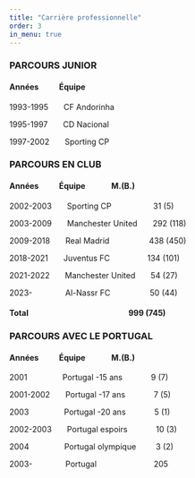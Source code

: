 ```yaml
---
title: "Carrière professionnelle"
order: 3
in_menu: true
---
```

### PARCOURS JUNIOR

#### Années	&nbsp; &nbsp;&nbsp;&nbsp;&nbsp;&nbsp;&nbsp;&nbsp;&nbsp;Équipe

1993-1995 &nbsp; &nbsp;&nbsp;&nbsp;	 CF Andorinha

1995-1997 	&nbsp; &nbsp;&nbsp;&nbsp;	 CD Nacional

1997-2002 	&nbsp; &nbsp;&nbsp;&nbsp;	Sporting CP


### PARCOURS EN CLUB

#### Années	&nbsp; &nbsp;&nbsp;&nbsp;&nbsp;&nbsp;&nbsp;&nbsp;&nbsp;Équipe	&nbsp;&nbsp;&nbsp;&nbsp;&nbsp;&nbsp;&nbsp;&nbsp;&nbsp;&nbsp;&nbsp;&nbsp;&nbsp;M.(B.)

2002-2003 	&nbsp; &nbsp;&nbsp;&nbsp;	Sporting CP 	&nbsp; &nbsp;&nbsp;&nbsp;	     &nbsp; &nbsp;&nbsp;&nbsp;	&nbsp; &nbsp;&nbsp;&nbsp;	   31 (5)

2003-2009 	&nbsp; &nbsp;&nbsp;&nbsp;	Manchester United 	&nbsp; &nbsp;&nbsp;&nbsp;	 292 (118)

2009-2018 	&nbsp; &nbsp;&nbsp;&nbsp;	Real Madrid 	  &nbsp; &nbsp;&nbsp;&nbsp;	  &nbsp; &nbsp;&nbsp;&nbsp;	&nbsp; &nbsp;&nbsp;    438 (450)

2018-2021 	&nbsp; &nbsp;&nbsp;&nbsp;	Juventus FC 	    &nbsp; &nbsp;&nbsp;&nbsp;	&nbsp; &nbsp;&nbsp;&nbsp;	&nbsp; &nbsp;    134 (101)

2021-2022 	&nbsp; &nbsp;&nbsp;&nbsp;	Manchester United 	&nbsp; &nbsp;&nbsp;&nbsp;	54 (27)

2023- 	&nbsp;     &nbsp; &nbsp;&nbsp;&nbsp;	&nbsp; &nbsp;&nbsp;&nbsp;	  Al-Nassr FC 	&nbsp; &nbsp;&nbsp;&nbsp;	&nbsp; &nbsp;&nbsp;&nbsp;	&nbsp; &nbsp;&nbsp;       50 (44)

#### Total 		      &nbsp; &nbsp;&nbsp;&nbsp;	      &nbsp;&nbsp;&nbsp;&nbsp;&nbsp;&nbsp;&nbsp;&nbsp;&nbsp;&nbsp;&nbsp;&nbsp;&nbsp;&nbsp;&nbsp;&nbsp;&nbsp;&nbsp;&nbsp;&nbsp;&nbsp;&nbsp;&nbsp;&nbsp;&nbsp;&nbsp;&nbsp;&nbsp;&nbsp;&nbsp;&nbsp;&nbsp;&nbsp;&nbsp;&nbsp;&nbsp;&nbsp;&nbsp;&nbsp;&nbsp;&nbsp;&nbsp;&nbsp;&nbsp;&nbsp;&nbsp;                999 (745)


### PARCOURS AVEC LE PORTUGAL



#### Années	&nbsp; &nbsp;&nbsp;&nbsp;&nbsp;&nbsp;&nbsp;&nbsp;&nbsp;Équipe	&nbsp;&nbsp;&nbsp;&nbsp;&nbsp;&nbsp;&nbsp;&nbsp;&nbsp;&nbsp;&nbsp;&nbsp;&nbsp;M.(B.)

2001 	&nbsp;&nbsp;&nbsp;&nbsp;&nbsp;&nbsp;&nbsp;&nbsp;&nbsp;&nbsp;&nbsp;&nbsp;&nbsp;&nbsp; Portugal -15 ans 	  &nbsp;&nbsp;&nbsp;&nbsp;&nbsp;&nbsp;&nbsp;&nbsp;&nbsp;&nbsp;&nbsp;      9 (7)

2001-2002  &nbsp;&nbsp;&nbsp;&nbsp;&nbsp; Portugal -17 ans 	        &nbsp;&nbsp;&nbsp;&nbsp;&nbsp;&nbsp;&nbsp;&nbsp;&nbsp;&nbsp;&nbsp;&nbsp;7 (5)

2003 	&nbsp;&nbsp;&nbsp;&nbsp;&nbsp;&nbsp;&nbsp;&nbsp;&nbsp;&nbsp;&nbsp;&nbsp;&nbsp;&nbsp;  Portugal -20 ans 	&nbsp;&nbsp;&nbsp;&nbsp;&nbsp;&nbsp;&nbsp;&nbsp;&nbsp;&nbsp;&nbsp;        5 (1)

2002-2003  &nbsp;&nbsp;&nbsp;&nbsp;&nbsp; Portugal espoirs 	  &nbsp;&nbsp;&nbsp;&nbsp;&nbsp;&nbsp;&nbsp;&nbsp;&nbsp;&nbsp;&nbsp;      10 (3)

2004 	 &nbsp;&nbsp;&nbsp;&nbsp;&nbsp;&nbsp;&nbsp;&nbsp;&nbsp;&nbsp;&nbsp;&nbsp;&nbsp;&nbsp; Portugal olympique 	 &nbsp;&nbsp;&nbsp;&nbsp;&nbsp;&nbsp;&nbsp;     3 (2)

2003- 	 &nbsp;&nbsp;&nbsp;&nbsp;&nbsp;&nbsp;&nbsp;&nbsp;&nbsp;&nbsp;&nbsp; &nbsp; Portugal 	            &nbsp;&nbsp;&nbsp;&nbsp;&nbsp;&nbsp;&nbsp;&nbsp;&nbsp;&nbsp;&nbsp;            &nbsp;&nbsp;&nbsp;&nbsp;&nbsp;&nbsp;&nbsp;&nbsp;&nbsp;&nbsp;&nbsp;&nbsp;&nbsp;205 
